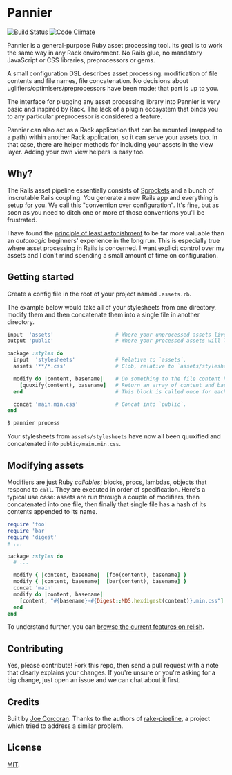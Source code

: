 # Pannier

[![Build Status](https://travis-ci.org/joecorcoran/pannier.png?branch=master)](https://travis-ci.org/joecorcoran/pannier) [![Code Climate](https://codeclimate.com/github/joecorcoran/pannier.png)](https://codeclimate.com/github/joecorcoran/pannier)

Pannier is a general-purpose Ruby asset processing tool. Its goal is to
work the same way in any Rack environment. No Rails glue, no mandatory
JavaScript or CSS libraries, preprocessors or gems.

A small configuration DSL describes asset processing: modification of file
contents and file names, file concatenation. No decisions about
uglifiers/optimisers/preprocessors have been made; that part is up to you.

The interface for plugging any asset processing library into Pannier is very
basic and inspired by Rack. The lack of a plugin ecosystem that binds you to any
particular preprocessor is considered a feature.

Pannier can also act as a Rack application that
can be mounted (mapped to a path) within another Rack application, so
it can serve your assets too. In that case, there are helper methods for
including your assets in the view layer. Adding your own view helpers is
easy too.

## Why?

The Rails asset pipeline essentially consists of [Sprockets][sprockets]
and a bunch of inscrutable Rails coupling. You generate a new Rails app
and everything is setup for you. We call this "convention over configuration".
It's fine, but as soon as you need to ditch one or more of those
conventions you'll be frustrated.

I have found the
[principle of least astonishment][pola] to be far more valuable than
an *automagic* beginners' experience in the long run. This is especially
true where asset processing in Rails is concerned. I want explicit control
over my assets and I don't mind spending a small amount of time on
configuration.

## Getting started

Create a config file in the root of your project named `.assets.rb`.

The example below would take all of your stylesheets from one directory,
modify them and then concatenate them into a single file in another
directory.


```ruby
input  'assets'                    # Where your unprocessed assets live.
output 'public'                    # Where your processed assets will live.

package :styles do
  input  'stylesheets'             # Relative to `assets`.
  assets '**/*.css'                # Glob, relative to `assets/stylesheets`.

  modify do |content, basename|    # Do something to the file content here.
    [quuxify(content), basename]   # Return an array of content and basename.
  end                              # This block is called once for each file.

  concat 'main.min.css'            # Concat into `public`.
end
```

```bash
$ pannier process
```

Your stylesheets from `assets/stylesheets` have now all been quuxified and
concatenated into `public/main.min.css`.

## Modifying assets

Modifiers are just Ruby *callables*; blocks, procs, lambdas, objects that
respond to `call`. They are executed in order of specification. Here's a
typical use case: assets are run through a couple of modifiers, then
concatenated into one file, then finally that single file has a hash of
its contents appended to its name.

```ruby
require 'foo'
require 'bar'
require 'digest'
# ...

package :styles do
  # ...

  modify { |content, basename|  [foo(content), basename] }
  modify { |content, basename|  [bar(content), basename] }
  concat 'main'
  modify do |content, basename|
    [content, "#{basename}-#{Digest::MD5.hexdigest(content)}.min.css"]
  end
end
```

To understand further, you can [browse the current features on relish][relish].

## Contributing

Yes, please contribute! Fork this repo, then send a pull request with a
note that clearly explains your changes. If you're unsure or you're
asking for a big change, just open an issue and we can chat about it first.

## Credits

Built by [Joe Corcoran][joe]. Thanks to the authors of [rake-pipeline][rp],
a project which tried to address a similar problem.

## License

[MIT][license].

[sprockets]: https://github.com/sstephenson/sprockets
[pola]: http://en.wikipedia.org/wiki/Principle_of_least_astonishment
[joe]: https://corcoran.io
[rp]: https://github.com/livingsocial/rake-pipeline
[relish]: https://www.relishapp.com/joecorcoran/pannier/docs
[todo]: https://github.com/joecorcoran/pannier/wiki/Todo
[license]: https://github.com/joecorcoran/pannier/blob/master/LICENSE.txt
